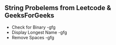 ## String Probelems from Leetcode & GeeksForGeeks


* Check for Binary -gfg
* Display Longest Name -gfg
* Remove Spaces -gfg
